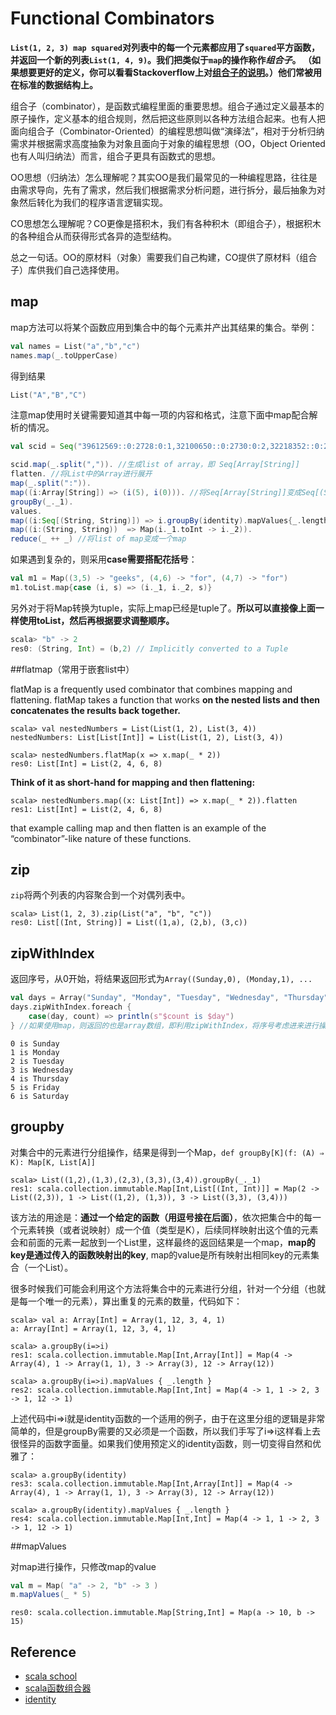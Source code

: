 # Functional Combinators

**`List(1, 2, 3) map squared`对列表中的每一个元素都应用了`squared`平方函数，并返回一个新的列表`List(1, 4, 9)`。我们把类似于`map`的操作称作*组合子*。 （如果想要更好的定义，你可以看看Stackoverflow上对[组合子的说明](http://stackoverflow.com/questions/7533837/explanation-of-combinators-for-the-working-man)。）他们常被用在标准的数据结构上。** 

组合子（combinator），是函数式编程里面的重要思想。组合子通过定义最基本的原子操作，定义基本的组合规则，然后把这些原则以各种方法组合起来。也有人把面向组合子（Combinator-Oriented）的编程思想叫做“演绎法”，相对于分析归纳需求并根据需求高度抽象为对象且面向于对象的编程思想（OO，Object Oriented也有人叫归纳法）而言，组合子更具有函数式的思想。

OO思想（归纳法）怎么理解呢？其实OO是我们最常见的一种编程思路，往往是由需求导向，先有了需求，然后我们根据需求分析问题，进行拆分，最后抽象为对象然后转化为我们的程序语言逻辑实现。

CO思想怎么理解呢？CO更像是搭积木，我们有各种积木（即组合子），根据积木的各种组合从而获得形式各异的造型结构。

总之一句话。OO的原材料（对象）需要我们自己构建，CO提供了原材料（组合子）库供我们自己选择使用。

## map

map方法可以将某个函数应用到集合中的每个元素并产出其结果的集合。举例：

```scala
val names = List("a","b","c")
names.map(_.toUpperCase)
```

得到结果

```scala
List("A","B","C")
```

注意map使用时关键需要知道其中每一项的内容和格式，注意下面中map配合解析的情况。



```scala
val scid = Seq("39612569::0:2728:0:1,32100650::0:2730:0:2,32218352::0:2730:0:3,32042828::0:2730:0:4,105894131::0:2730:0:5,32144418::0:2728:0:6,40288371::0:2728:0:7", "32029511::0:2730:0:8,32218351::0:2728:0:9", "32029500::0:2730:0:8,32029511::0:2728:0:8")

scid.map(_.split(",")). //生成list of array，即 Seq[Array[String]]
flatten. //将List中的Array进行展开
map(_.split(":")).
map((i:Array[String]) => (i(5), i(0))). //将Seq[Array[String]]变成Seq[(String, String)]
groupBy(_._1).
values.
map((i:Seq[(String, String)]) => i.groupBy(identity).mapValues{_.length}.maxBy(_._2)._1).
map((i:(String, String))  => Map(i._1.toInt -> i._2)).
reduce(_ ++ _) //将list of map变成一个map
```

如果遇到复杂的，则采用**case需要搭配花括号**：

```scala
val m1 = Map((3,5) -> "geeks", (4,6) -> "for", (4,7) -> "for")
m1.toList.map{case (i, s) => (i._1, i._2, s)}
```

另外对于将Map转换为tuple，实际上map已经是tuple了。**所以可以直接像上面一样使用toList，然后再根据要求调整顺序。**

```scala
scala> "b" -> 2
res0: (String, Int) = (b,2) // Implicitly converted to a Tuple
```



##flatmap（常用于嵌套list中）

flatMap is a frequently used combinator that combines mapping and flattening. flatMap takes a function that works **on the nested lists and then concatenates the results back together.**

```
scala> val nestedNumbers = List(List(1, 2), List(3, 4))
nestedNumbers: List[List[Int]] = List(List(1, 2), List(3, 4))

scala> nestedNumbers.flatMap(x => x.map(_ * 2))
res0: List[Int] = List(2, 4, 6, 8)
```

**Think of it as short-hand for mapping and then flattening:**

```
scala> nestedNumbers.map((x: List[Int]) => x.map(_ * 2)).flatten
res1: List[Int] = List(2, 4, 6, 8)
```

that example calling map and then flatten is an example of the “combinator”-like nature of these functions.

## zip

`zip`将两个列表的内容聚合到一个对偶列表中。

```
scala> List(1, 2, 3).zip(List("a", "b", "c"))
res0: List[(Int, String)] = List((1,a), (2,b), (3,c))
```

## zipWithIndex

返回序号，从0开始，将结果返回形式为`Array((Sunday,0), (Monday,1), ...`

```scala
val days = Array("Sunday", "Monday", "Tuesday", "Wednesday", "Thursday", "Friday", "Saturday")
days.zipWithIndex.foreach {
    case(day, count) => println(s"$count is $day")
} //如果使用map，则返回的也是array数组，即利用zipWithIndex，将序号考虑进来进行操作
```

```
0 is Sunday
1 is Monday
2 is Tuesday
3 is Wednesday
4 is Thursday
5 is Friday
6 is Saturday
```

## groupby

对集合中的元素进行分组操作，结果是得到一个Map，`def groupBy[K](f: (A) ⇒ K): Map[K, List[A]]`

```
scala> List((1,2),(1,3),(2,3),(3,3),(3,4)).groupBy(_._1)
res1: scala.collection.immutable.Map[Int,List[(Int, Int)]] = Map(2 -> List((2,3)), 1 -> List((1,2), (1,3)), 3 -> List((3,3), (3,4)))
```

该方法的用途是：**通过一个给定的函数（用逗号接在后面）**，依次把集合中的每一个元素转换（或者说映射）成一个值（类型是K），后续同样映射出这个值的元素会和前面的元素一起放到一个List里，这样最终的返回结果是一个map，**map的key是通过传入的函数映射出的key**, map的value是所有映射出相同key的元素集合（一个List）。

很多时候我们可能会利用这个方法将集合中的元素进行分组，针对一个分组（也就是每一个唯一的元素），算出重复的元素的数量，代码如下：
```
scala> val a: Array[Int] = Array(1, 12, 3, 4, 1)
a: Array[Int] = Array(1, 12, 3, 4, 1)

scala> a.groupBy(i=>i)
res1: scala.collection.immutable.Map[Int,Array[Int]] = Map(4 -> Array(4), 1 -> Array(1, 1), 3 -> Array(3), 12 -> Array(12))

scala> a.groupBy(i=>i).mapValues { _.length }
res2: scala.collection.immutable.Map[Int,Int] = Map(4 -> 1, 1 -> 2, 3 -> 1, 12 -> 1)
```
上述代码中i=>i就是identity函数的一个适用的例子，由于在这里分组的逻辑是非常简单的，但是groupBy需要的又必须是一个函数，所以我们手写了i=>i这样看上去很怪异的函数字面量。如果我们使用预定义的identity函数，则一切变得自然和优雅了：
```
scala> a.groupBy(identity)
res3: scala.collection.immutable.Map[Int,Array[Int]] = Map(4 -> Array(4), 1 -> Array(1, 1), 3 -> Array(3), 12 -> Array(12))

scala> a.groupBy(identity).mapValues { _.length }
res4: scala.collection.immutable.Map[Int,Int] = Map(4 -> 1, 1 -> 2, 3 -> 1, 12 -> 1)
```

##mapValues

对map进行操作，只修改map的value

```scala
val m = Map( "a" -> 2, "b" -> 3 )
m.mapValues(_ * 5)
```

```
res0: scala.collection.immutable.Map[String,Int] = Map(a -> 10, b -> 15)
```

## Reference

- [scala school](https://twitter.github.io/scala_school/collections.html)
- [scala函数组合器](https://blog.csdn.net/springlustre/article/details/52882205)
- [identity](https://blog.csdn.net/bluishglc/article/details/52806646 )